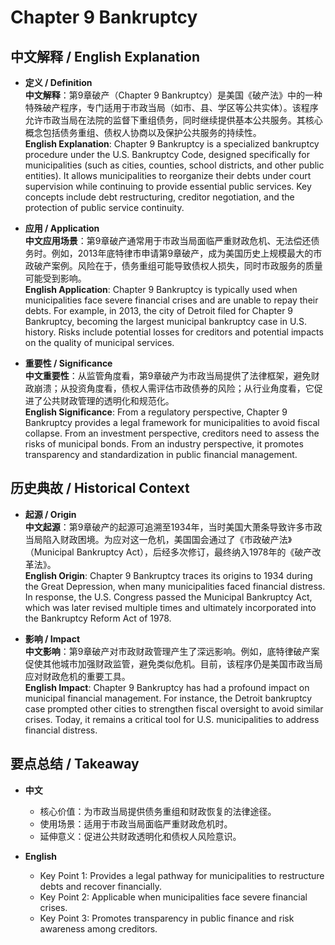 # Chapter 9 Bankruptcy

## 中文解释 / English Explanation

* **定义 / Definition**  
  **中文解释**：第9章破产（Chapter 9 Bankruptcy）是美国《破产法》中的一种特殊破产程序，专门适用于市政当局（如市、县、学区等公共实体）。该程序允许市政当局在法院的监督下重组债务，同时继续提供基本公共服务。其核心概念包括债务重组、债权人协商以及保护公共服务的持续性。  
  **English Explanation**: Chapter 9 Bankruptcy is a specialized bankruptcy procedure under the U.S. Bankruptcy Code, designed specifically for municipalities (such as cities, counties, school districts, and other public entities). It allows municipalities to reorganize their debts under court supervision while continuing to provide essential public services. Key concepts include debt restructuring, creditor negotiation, and the protection of public service continuity.

* **应用 / Application**  
  **中文应用场景**：第9章破产通常用于市政当局面临严重财政危机、无法偿还债务时。例如，2013年底特律市申请第9章破产，成为美国历史上规模最大的市政破产案例。风险在于，债务重组可能导致债权人损失，同时市政服务的质量可能受到影响。  
  **English Application**: Chapter 9 Bankruptcy is typically used when municipalities face severe financial crises and are unable to repay their debts. For example, in 2013, the city of Detroit filed for Chapter 9 Bankruptcy, becoming the largest municipal bankruptcy case in U.S. history. Risks include potential losses for creditors and potential impacts on the quality of municipal services.

* **重要性 / Significance**  
  **中文重要性**：从监管角度看，第9章破产为市政当局提供了法律框架，避免财政崩溃；从投资角度看，债权人需评估市政债券的风险；从行业角度看，它促进了公共财政管理的透明化和规范化。  
  **English Significance**: From a regulatory perspective, Chapter 9 Bankruptcy provides a legal framework for municipalities to avoid fiscal collapse. From an investment perspective, creditors need to assess the risks of municipal bonds. From an industry perspective, it promotes transparency and standardization in public financial management.

## 历史典故 / Historical Context

* **起源 / Origin**  
  **中文起源**：第9章破产的起源可追溯至1934年，当时美国大萧条导致许多市政当局陷入财政困境。为应对这一危机，美国国会通过了《市政破产法》（Municipal Bankruptcy Act），后经多次修订，最终纳入1978年的《破产改革法》。  
  **English Origin**: Chapter 9 Bankruptcy traces its origins to 1934 during the Great Depression, when many municipalities faced financial distress. In response, the U.S. Congress passed the Municipal Bankruptcy Act, which was later revised multiple times and ultimately incorporated into the Bankruptcy Reform Act of 1978.

* **影响 / Impact**  
  **中文影响**：第9章破产对市政财政管理产生了深远影响。例如，底特律破产案促使其他城市加强财政监管，避免类似危机。目前，该程序仍是美国市政当局应对财政危机的重要工具。  
  **English Impact**: Chapter 9 Bankruptcy has had a profound impact on municipal financial management. For instance, the Detroit bankruptcy case prompted other cities to strengthen fiscal oversight to avoid similar crises. Today, it remains a critical tool for U.S. municipalities to address financial distress.

## 要点总结 / Takeaway

* **中文**  
  - 核心价值：为市政当局提供债务重组和财政恢复的法律途径。  
  - 使用场景：适用于市政当局面临严重财政危机时。  
  - 延伸意义：促进公共财政透明化和债权人风险意识。  

* **English**  
  - Key Point 1: Provides a legal pathway for municipalities to restructure debts and recover financially.  
  - Key Point 2: Applicable when municipalities face severe financial crises.  
  - Key Point 3: Promotes transparency in public finance and risk awareness among creditors.